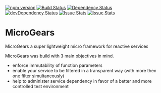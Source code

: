 [![npm version](https://badge.fury.io/js/microgears.svg)](https://badge.fury.io/js/microgears)
[![Build Status](https://travis-ci.org/marcusdb/microGears.svg?branch=master)](https://travis-ci.org/marcusdb/microGears)
[![Dependency Status](https://david-dm.org/marcusdb/microGears.svg)](https://david-dm.org/marcusdb/microGears)
[![devDependency Status](https://david-dm.org/marcusdb/microGears/dev-status.svg)](https://david-dm.org/marcusdb/microGears#info=devDependencies)
[![Issue Stats](http://issuestats.com/github/marcusdb/microGears/badge/issue?style=flat)](http://issuestats.com/github/marcusdb/microGears)
[![Issue Stats](http://issuestats.com/github/marcusdb/microGears/badge/pr?style=flat)](http://issuestats.com/github/marcusdb/microGears)


# MicroGears
MicroGears a super lightweight micro framework for reactive services

MicroGears was build with 3 main objectives in mind.

* enforce immutability of function parameters
* enable your service to be filtered in a transparent way (with more then one filter simultaneously)
* help to administer service dependency in favor of a better and more controlled test environment
